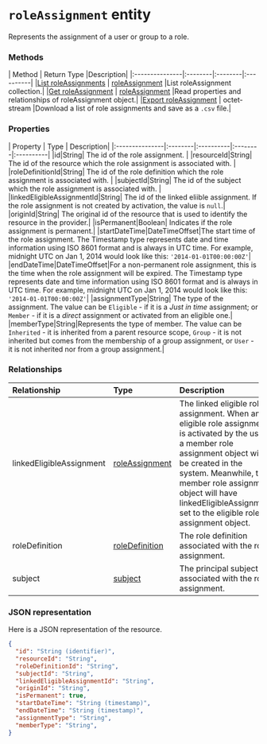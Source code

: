 # `roleAssignment` entity
Represents the assignment of a user or group to a role.

### Methods

| Method		  | Return Type	|Description|
|:---------------|:--------|:--------|:----------|
|[List roleAssignments](../api/roleassignment_list.md) | [roleAssignment](roleassignment.md) |List roleAssignment collection.|
|[Get roleAssignment](../api/roleassignment_get.md) |  [roleAssignment](roleassignment.md) |Read properties and relationships of roleAssignment object.|
|[Export roleAssignment](../api/roleassignment_export.md) | octet-stream |Download a list of role assignments and save as a `.csv` file.|

### Properties
| Property	   | Type	| Description|
|:---------------|:--------|:----------|:--------|:----------|
|id|String|  The id of the role assignment. |
|resourceId|String|  The id of the resource which the role assignment is associated with. |
|roleDefinitionId|String|  The id of the role definition which the role assignment is associated with. |
|subjectId|String|  The id of the subject which the role assignment is associated with. |
|linkedEligibleAssignmentId|String|  The id of the linked eliible assignment. If the role assignment is not created by activation, the value is `null`.|
|originId|String| The original id of the resource that is used to identify the resource in the provider.|
|isPermanent|Boolean| Indicates if the role assignment is permanent.|
|startDateTime|DateTimeOffset|The start time of the role assignment. The Timestamp type represents date and time information using ISO 8601 format and is always in UTC time. For example, midnight UTC on Jan 1, 2014 would look like this: `'2014-01-01T00:00:00Z'`|
|endDateTime|DateTimeOffset|For a non-permanent role assignment, this is the time when the role assignment will be expired. The Timestamp type represents date and time information using ISO 8601 format and is always in UTC time. For example, midnight UTC on Jan 1, 2014 would look like this: `'2014-01-01T00:00:00Z'`|
|assignmentType|String| The type of the assignment. The value can be ``Eligible`` - if it is a *Just in time*  assignment; or ``Member`` - if it is a *direct* assignment or activated from an eligible one.|
|memberType|String|Represents the type of member. The value can be ``Inherited`` - it is inherited from a parent resource scope, ``Group`` - it is not inherited but comes from the membership of a group assignment, or ``User`` - it is not inherited nor from a group assignment.|

### Relationships
| Relationship | Type	|Description|
|:---------------|:--------|:----------|
|linkedEligibleAssignment|[roleAssignment](roleassignment.md)|The linked eligible role assignment. When an eligible role assignment is activated by the user, a member role assignment object will be created in the system. Meanwhile, the member role assignment object will have linkedEligibleAssignment set to the eligible role assignment object.|
|roleDefinition|[roleDefinition](roledefinition.md)|The role definition associated with the role assignment. |
|subject|[subject](subject.md)|The principal subject associated with the role assignment. |

### JSON representation

Here is a JSON representation of the resource.

```json
{
  "id": "String (identifier)",
  "resourceId": "String",
  "roleDefinitionId": "String",
  "subjectId": "String",
  "linkedEligibleAssignmentId": "String",
  "originId": "String",
  "isPermanent": true,
  "startDateTime": "String (timestamp)",
  "endDateTime": "String (timestamp)",
  "assignmentType": "String",
  "memberType": "String",
}

```